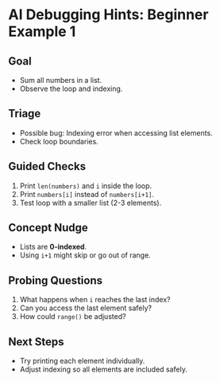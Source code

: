 # AI Debugging Hints: Beginner Example 1

## Goal
- Sum all numbers in a list.
- Observe the loop and indexing.

## Triage
- Possible bug: Indexing error when accessing list elements.
- Check loop boundaries.

## Guided Checks
1. Print `len(numbers)` and `i` inside the loop.
2. Print `numbers[i]` instead of `numbers[i+1]`.
3. Test loop with a smaller list (2-3 elements).

## Concept Nudge
- Lists are **0-indexed**.
- Using `i+1` might skip or go out of range.

## Probing Questions
1. What happens when `i` reaches the last index?
2. Can you access the last element safely?
3. How could `range()` be adjusted?

## Next Steps
- Try printing each element individually.
- Adjust indexing so all elements are included safely.
